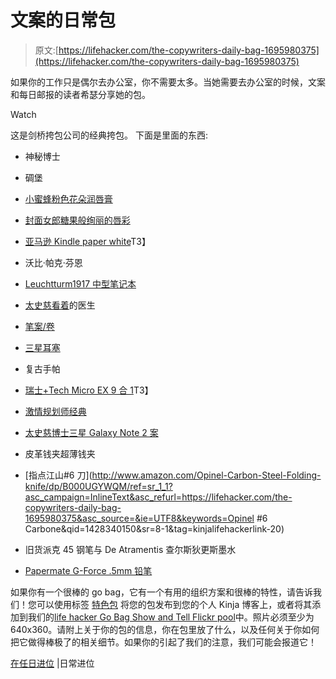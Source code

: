 # 文案的日常包

> 原文:[https://lifehacker.com/the-copywriters-daily-bag-1695980375](https://lifehacker.com/the-copywriters-daily-bag-1695980375)

如果你的工作只是偶尔去办公室，你不需要太多。当她需要去办公室的时候，文案和每日邮报的读者希瑟分享她的包。

Watch

这是剑桥挎包公司的经典挎包。 下面是里面的东西:

*   神秘博士
*   碉堡
*   [小蜜蜂粉色花朵润唇膏](https://www.amazon.com/dp/B004GDZOTO?asc_campaign=InlineText&asc_refurl=https://lifehacker.com/the-copywriters-daily-bag-1695980375&asc_source=&linkCode=ogi&psc=1&smid=A17LC741KT2B6G&tag=kinjalifehackerlink-20&th=1)
*   [封面女郎糖果般绚丽的唇彩](http://www.amazon.com/dp/B00J2AUCHA?asc_campaign=InlineText&asc_refurl=https://lifehacker.com/the-copywriters-daily-bag-1695980375&asc_source=&tag=kinjalifehackerlink-20)
*   [亚马逊 Kindle paper white](http://www.amazon.com/dp/B00AWH595M?asc_campaign=InlineText&asc_refurl=https://lifehacker.com/the-copywriters-daily-bag-1695980375&asc_source=&tag=kinjalifehackerlink-20)T3】
*   沃比·帕克·芬恩
*   [Leuchtturm1917 中型笔记本](http://www.amazon.com/dp/B002TSIMW4?asc_campaign=InlineText&asc_refurl=https://lifehacker.com/the-copywriters-daily-bag-1695980375&asc_source=&tag=kinjalifehackerlink-20)
*   [太史慈看着](http://www.amazon.com/dp/B00E1C72WC?asc_campaign=InlineText&asc_refurl=https://lifehacker.com/the-copywriters-daily-bag-1695980375&asc_source=&tag=kinjalifehackerlink-20)的医生
*   [笔案/卷](http://www.amazon.com/dp/B00EQUTLLY?asc_campaign=InlineText&asc_refurl=https://lifehacker.com/the-copywriters-daily-bag-1695980375&asc_source=&tag=kinjalifehackerlink-20)

*   [三星耳塞](http://www.amazon.com/dp/B008PXMWIW?asc_campaign=InlineText&asc_refurl=https://lifehacker.com/the-copywriters-daily-bag-1695980375&asc_source=&tag=kinjalifehackerlink-20)
*   复古手帕
*   [瑞士+Tech Micro EX 9 合 1](http://www.amazon.com/dp/B003WWRDDA?asc_campaign=InlineText&asc_refurl=https://lifehacker.com/the-copywriters-daily-bag-1695980375&asc_source=&tag=kinjalifehackerlink-20)T3】
*   [激情规划师经典](http://www.passionplanner.com/buy/)
*   [太史慈博士三星 Galaxy Note 2 案](http://www.squigglecase.com/store/doctor-who-tardis-galaxy-note2-case)
*   皮革钱夹超薄钱夹
*   [指点江山#6 刀](http://www.amazon.com/Opinel-Carbon-Steel-Folding-knife/dp/B000UGYWQM/ref=sr_1_1?asc_campaign=InlineText&asc_refurl=https://lifehacker.com/the-copywriters-daily-bag-1695980375&asc_source=&ie=UTF8&keywords=Opinel #6 Carbone&qid=1428340150&sr=8-1&tag=kinjalifehackerlink-20)
*   旧货派克 45 钢笔与 De Atramentis 查尔斯狄更斯墨水

*   [Papermate G-Force .5mm 铅笔](http://www.amazon.com/Paper-Mate-G-Force-Mechanical-15208PP/dp/B001PH2OGK/ref=sr_1_3?asc_campaign=InlineText&asc_refurl=https://lifehacker.com/the-copywriters-daily-bag-1695980375&asc_source=&tag=kinjalifehackerlink-20)

如果你有一个很棒的 go bag，它有一个有用的组织方案和很棒的特性，请告诉我们！您可以使用标签 [特色包](http://kinja.com/tag/featured-bag) 将您的包发布到您的个人 Kinja 博客上，或者将其添加到我们的[life hacker Go Bag Show and Tell Flickr pool](http://www.flickr.com/groups/2301352@N21)中。照片必须至少为 640x360。请附上关于你的包的信息，你在包里放了什么，以及任何关于你如何把它做得棒极了的相关细节。如果你的引起了我们的注意，我们可能会报道它！

[在任日进位](http://everydaycarry.com/posts/5633/In-Office-Work-Day-Carry?utm_source=rss&utm_medium=rss&utm_campaign=rss) |日常进位
